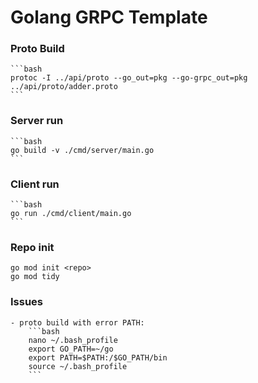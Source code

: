 # Golang GRPC Template

### Proto Build
    ```bash
    protoc -I ../api/proto --go_out=pkg --go-grpc_out=pkg ../api/proto/adder.proto
    ```

### Server run
    ```bash
    go build -v ./cmd/server/main.go
    ```

### Client run
    ```bash
    go run ./cmd/client/main.go
    ```

### Repo init
    go mod init <repo>
    go mod tidy

### Issues

    - proto build with error PATH:
        ```bash
        nano ~/.bash_profile 
        export GO_PATH=~/go
        export PATH=$PATH:/$GO_PATH/bin
        source ~/.bash_profile
        ```
